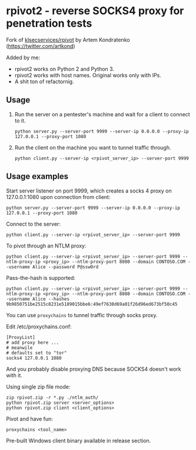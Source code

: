 # rpivot2 - reverse SOCKS4 proxy for penetration tests

Fork of [klsecservices/rpivot](https://github.com/klsecservices/rpivot) by Artem Kondratenko (https://twitter.com/artkond)

Added by me:

- rpivot2 works on Python 2 and Python 3.
- rpivot2 works with host names. Original works only with IPs.
- A shit ton of refactornig.


## Usage

1. Run the server on a pentester's machine and wait for a client to connect to it.

       python server.py --server-port 9999 --server-ip 0.0.0.0 --proxy-ip 127.0.0.1 --proxy-port 1080

2. Run the client on the machine you want to tunnel traffic through.

       python client.py --server-ip <rpivot_server_ip> --server-port 9999

## Usage examples

Start server listener on port 9999, which creates a socks 4 proxy on 127.0.0.1:1080 upon connection from client:

`python server.py --server-port 9999 --server-ip 0.0.0.0 --proxy-ip 127.0.0.1 --proxy-port 1080`

Connect to the server:

`python client.py --server-ip <rpivot_server_ip> --server-port 9999`

To pivot through an NTLM proxy:

`python client.py --server-ip <rpivot_server_ip> --server-port 9999 --ntlm-proxy-ip <proxy_ip> --ntlm-proxy-port 8080 --domain CONTOSO.COM --username Alice --password P@ssw0rd`

Pass-the-hash is supported:

`python client.py --server-ip <rpivot_server_ip> --server-port 9999 --ntlm-proxy-ip <proxy_ip> --ntlm-proxy-port 8080 --domain CONTOSO.COM --username Alice --hashes 9b9850751be2515c8231e5189015bbe6:49ef7638d69a01f26d96ed673bf50c45`

You can use `proxychains` to tunnel traffic through socks proxy.

Edit /etc/proxychains.conf:

```
[ProxyList]
# add proxy here ...
# meanwile
# defaults set to "tor"
socks4 127.0.0.1 1080
```

And you probably disable proxying DNS because SOCKS4 doesn't work with it.

Using single zip file mode:

```
zip rpivot.zip -r *.py ./ntlm_auth/
python rpivot.zip server <server_options>
python rpivot.zip client <client_options> 
```

Pivot and have fun:

`proxychains <tool_name>`

Pre-built Windows client binary available in release section.
